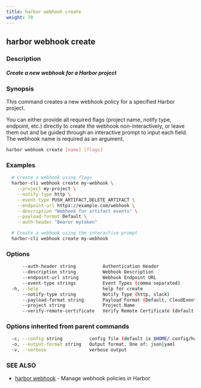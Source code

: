 ```yaml
---
title: harbor webhook create
weight: 70
---
```

## harbor webhook create

### Description

##### Create a new webhook for a Harbor project

### Synopsis

This command creates a new webhook policy for a specified Harbor project.

You can either provide all required flags (project name, notify type, endpoint, etc.) directly to create the webhook non-interactively,
or leave them out and be guided through an interactive prompt to input each field. The webhook name is required as an argument.

```sh
harbor webhook create [name] [flags]
```

### Examples

```sh
  # Create a webhook using flags
  harbor-cli webhook create my-webhook \
    --project my-project \
    --notify-type http \
    --event-type PUSH_ARTIFACT,DELETE_ARTIFACT \
    --endpoint-url https://example.com/webhook \
    --description "Webhook for artifact events" \
    --payload-format Default \
    --auth-header "Bearer mytoken"

  # Create a webhook using the interactive prompt
  harbor-cli webhook create my-webhook
```

### Options

```sh
      --auth-header string          Authentication Header
      --description string          Webhook Description
      --endpoint-url string         Webhook Endpoint URL
      --event-type strings          Event Types (comma separated)
  -h, --help                        help for create
      --notify-type string          Notify Type (http, slack)
      --payload-format string       Payload Format (Default, CloudEvents)
      --project string              Project Name
      --verify-remote-certificate   Verify Remote Certificate (default true)
```

### Options inherited from parent commands

```sh
  -c, --config string          config file (default is $HOME/.config/harbor-cli/config.yaml)
  -o, --output-format string   Output format. One of: json|yaml
  -v, --verbose                verbose output
```

### SEE ALSO

* [harbor webhook](harbor-webhook.md)	 - Manage webhook policies in Harbor

